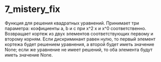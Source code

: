 # 7_mistery_fix
 Функция для решения квадратных уравнений.
 Принимает три параметра: коэфициенты a, b и с при х^2 x и x^0 соответственно. Возвращает кортеж из двух элементов соответствующих первому и второму корням. Если дискриминант равен нулю, то первый элемент кортежа будет решением уравнения, а второй будет иметь значение None; если же уравнение не имеет решений, то оба элемента будут иметь значение None.
